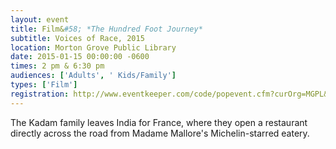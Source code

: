 ```yaml
---
layout: event
title: Film&#58; *The Hundred Foot Journey*
subtitle: Voices of Race, 2015
location: Morton Grove Public Library
date: 2015-01-15 00:00:00 -0600
times: 2 pm & 6:30 pm
audiences: ['Adults', ' Kids/Family']
types: ['Film']
registration: http://www.eventkeeper.com/code/popevent.cfm?curOrg=MGPL&curApp=events&eID=3794649&thisDate=NO_DATE
---
```

The Kadam family leaves India for France, where they open a restaurant directly across the road from Madame Mallore's Michelin-starred eatery.
